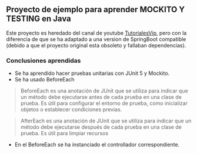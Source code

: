## Proyecto de ejemplo para aprender MOCKITO Y TESTING en Java
Este proyecto es heredado del canal de youtube [TutorialesVip](https://www.youtube.com/playlist?list=PL2z4kxQgmfSF6-yGrHPgCSrvUw3uFnunZ), pero con la diferencia de que
se ha adaptado a una version de SpringBoot compatible (debido a que el proyecto original esta obsoleto y fallaban dependencias).

### Conclusiones aprendidas
- Se ha aprendido hacer pruebas unitarias con JUnit 5 y Mockito.
- Se ha usado BeforeEach
> BeforeEach es una anotación de JUnit que se utiliza para indicar que un método debe ejecutarse antes de cada prueba 
> en una clase de prueba. Es útil para configurar el entorno de prueba, como inicializar objetos o establecer condiciones previas.

> AfterEach es una anotación de JUnit que se utiliza para indicar que un método debe ejecutarse después de cada prueba
> en una clase de prueba. Es útil para limpiar recursos

- En el BeforeEach se ha instanciado el controllador correspondiente.